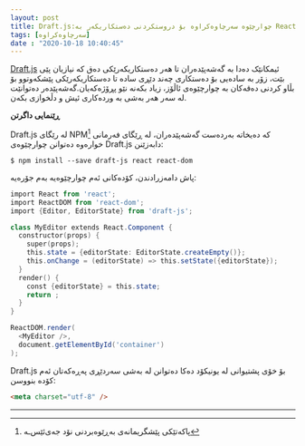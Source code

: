 ```yaml
---
layout: post
title: Draft.js:چوارچێوە سەرچاوەکراوە بۆ دروستکردنی دەستکاریکەر بە React
tags: [سەرچاوەکراوە]
date : "2020-10-18 10:40:45"
---
```


[Draft.js](https://facebook.github.io/draft-js/) ئیمکانێک دەدا بە گەشەپێدەران تا هەر دەستکاریکەرێکی دەق کە نیازیان پێی بێت، زۆر بە سادەیی بۆ دەستکاری چەند دێڕی سادە تا دەستکاریکەرێکی پێشکەوتوو بۆ بڵاو کردنی دەقەکان بە چوارچێوەی ئاڵۆز، زیاد بکەنە نێو پڕۆژەکەیان.گەشەپێدەر دەتوانێت لە سەر هەر بەشی بە وردەکاری ئیش و دڵخوازی بکەن.



**ڕێنمایی داگرتن** 

Draft.js لە رێگای NPM[^١] کە دەیخاتە بەردەست گەشەپێدەران،  لە ڕێگای فەرمانی خوارەوە دەتوانن چوارچێوەی Draft.js دابەزێنن:

```shell
$ npm install --save draft-js react react-dom
```

پاش دامەزرادندن، کۆدەکانی ئەم چوارچێوەیە بەم جۆرەیە:

```powershell
import React from 'react';
import ReactDOM from 'react-dom';
import {Editor, EditorState} from 'draft-js';

class MyEditor extends React.Component {
  constructor(props) {
    super(props);
    this.state = {editorState: EditorState.createEmpty()};
    this.onChange = (editorState) => this.setState({editorState});
  }
  render() {
    const {editorState} = this.state;
    return ;
  }
}

ReactDOM.render(
  <MyEditor />,
  document.getElementById('container')
);
```



Draft.js بۆ خۆی پشتیوانی لە  یونیکۆد دەکا دەتوانن لە بەشی سەردێڕی پەڕەکەتان ئەم کۆدە بنووسن:

```html
<meta charset="utf-8" />
```







---

[^١]: پاکەتێکی پێشگریمانەی بەڕێوەبردنی نۆد جەی‌ئێس‌ـە
